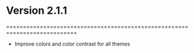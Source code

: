 # Version 2.1.1

===========================================================================

- Improve colors and color contrast for all themes

